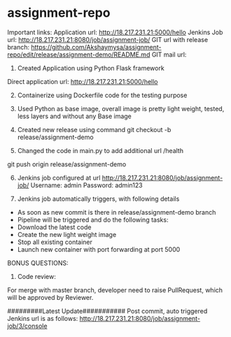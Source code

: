 # assignment-repo

Important links:
Application url:
http://18.217.231.21:5000/hello
Jenkins Job url:
http://18.217.231.21:8080/job/assignment-job/
GIT url with release branch:
https://github.com/Akshaymysa/assignment-repo/edit/release/assignment-demo/README.md
GIT mail url:


1. Created Application using Python Flask framework

Direct application url: http://18.217.231.21:5000/hello


2. Containerize using Dockerfile code for the testing purpose

3. Used Python as base image, overall image is pretty light weight, tested, less layers and without any Base image

4. Created new release using command
git checkout -b release/assignment-demo

5. Changed the code in main.py to add additional url /health

git push origin release/assignment-demo

6. Jenkins job configured at url
http://18.217.231.21:8080/job/assignment-job/
Username: admin
Password: admin123

7. Jenkins job automatically triggers, with following details
 - As soon as new commit is there in release/assignment-demo branch
 - Pipeline will be triggered and do the following tasks:
 - Download the latest code
 - Create the new light weight image
 - Stop all existing container
 - Launch new container with port forwarding at port 5000

BONUS QUESTIONS:

1. Code review:

For merge with master branch, developer need to raise PullRequest, which will be approved by Reviewer.

#########Latest Update###########
Post commit, auto triggered Jenkins url is as follows:
http://18.217.231.21:8080/job/assignment-job/3/console

